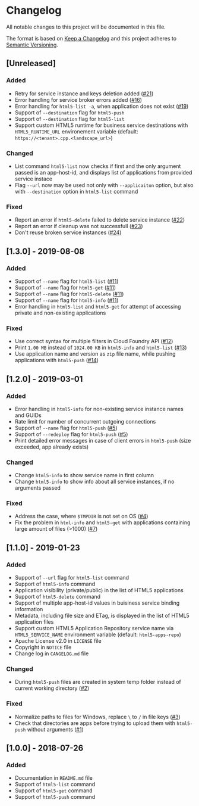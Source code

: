 # Changelog
All notable changes to this project will be documented in this file.

The format is based on [Keep a Changelog](http://keepachangelog.com/en/1.0.0/)
and this project adheres to [Semantic Versioning](http://semver.org/spec/v2.0.0.html).

## [Unreleased]

### Added
- Retry for service instance and keys deletion added ([#21](https://github.com/SAP/cf-html5-apps-repo-cli-plugin/issues/21))
- Error handling for service broker errors added ([#16](https://github.com/SAP/cf-html5-apps-repo-cli-plugin/issues/16)) 
- Error handling for `html5-list -a`, when application does not exist ([#19](https://github.com/SAP/cf-html5-apps-repo-cli-plugin/issues/19))
- Support of `--destination` flag for `html5-push`
- Support of `--destination` flag for `html5-list`
- Support custom HTML5 runtime for business service destinations with `HTML5_RUNTIME_URL` 
  environement variable (default: `https://<tenant>.cpp.<landscape_url>`)

### Changed
- List command `html5-list` now checks if first and the only argument passed is an app-host-id,
  and displays list of applications from provided service instace
- Flag `--url` now may be used not only with `--applicaiton` option, but also with `--destination`
  option in `html5-list` command

### Fixed
- Report an error if `html5-delete` failed to delete service instance ([#22](https://github.com/SAP/cf-html5-apps-repo-cli-plugin/issues/22))
- Report an error if cleanup was not successfull ([#23](https://github.com/SAP/cf-html5-apps-repo-cli-plugin/issues/23))
- Don't reuse broken service instances ([#24](https://github.com/SAP/cf-html5-apps-repo-cli-plugin/issues/24))

## [1.3.0] - 2019-08-08
### Added
- Support of `--name` flag for `html5-list` ([#11](https://github.com/SAP/cf-html5-apps-repo-cli-plugin/issues/11))
- Support of `--name` flag for `html5-get` ([#11](https://github.com/SAP/cf-html5-apps-repo-cli-plugin/issues/11))
- Support of `--name` flag for `html5-delete` ([#11](https://github.com/SAP/cf-html5-apps-repo-cli-plugin/issues/11))
- Support of `--name` flag for `html5-info` ([#11](https://github.com/SAP/cf-html5-apps-repo-cli-plugin/issues/11))
- Error handling in `html5-list` and `html5-get` for attempt of accessing private and non-existing applications 

### Fixed
- Use correct syntax for multiple filters in Cloud Foundry API ([#12](https://github.com/SAP/cf-html5-apps-repo-cli-plugin/issues/12))
- Print `1.00 MB` instead of `1024.00 KB` in `html5-info` and `html5-list` ([#13](https://github.com/SAP/cf-html5-apps-repo-cli-plugin/issues/13))
- Use application name and version as `zip` file name, while pushing applications with `html5-push` ([#14](https://github.com/SAP/cf-html5-apps-repo-cli-plugin/issues/13))

## [1.2.0] - 2019-03-01
### Added
- Error handling in `html5-info` for non-existing service instance names and GUIDs
- Rate limit for number of concurrent outgoing connections
- Support of `--name` flag for `html5-push` ([#5](https://github.com/SAP/cf-html5-apps-repo-cli-plugin/issues/5))
- Support of `--redeploy` flag for `html5-push` ([#5](https://github.com/SAP/cf-html5-apps-repo-cli-plugin/issues/5))
- Print detailed error messages in case of client errors in `html5-push` (size exceeded, app already exists)

### Changed
- Change `html5-info` to show service name in first column
- Change `html5-info` to show info about all service instances, if no arguments passed

### Fixed
- Address the case, where `$TMPDIR` is not set on OS ([#4](https://github.com/SAP/cf-html5-apps-repo-cli-plugin/issues/4))
- Fix the problem in `html-info` and `html5-get` with applications containing large amount of files (>1000) ([#7](https://github.com/SAP/cf-html5-apps-repo-cli-plugin/issues/7))

## [1.1.0] - 2019-01-23
### Added
- Support of `--url` flag for `html5-list` command
- Support of `html5-info` command
- Application visibility (private/public) in the list of HTML5 applications
- Support of `html5-delete` command
- Support of multiple app-host-id values in buisiness service binding information
- Metadata, including file size and ETag, is displayed in the list of HTML5 application files
- Support custom HTML5 Application Repository service name via `HTML5_SERVICE_NAME` environment variable (default: `html5-apps-repo`)
- Apache License v2.0 in `LICENSE` file
- Copyright in `NOTICE` file
- Change log in `CANGELOG.md` file

### Changed
- During `html5-push` files are created in system temp folder instead of current working directory ([#2](https://github.com/SAP/cf-html5-apps-repo-cli-plugin/issues/2))

### Fixed
- Normalize paths to files for Windows, replace `\` to `/` in file keys ([#3](https://github.com/SAP/cf-html5-apps-repo-cli-plugin/issues/3))
- Check that directories are apps before trying to upload them with `html5-push` without arguments ([#1](https://github.com/SAP/cf-html5-apps-repo-cli-plugin/issues/1))

## [1.0.0] - 2018-07-26
### Added
- Documentation in `README.md` file
- Support of `html5-list` command
- Support of `html5-get` command
- Support of `html5-push` command

